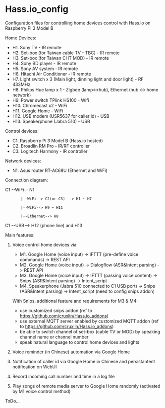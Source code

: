 # Hass.io_config
Configuration files for controlling home devices control with Hass.io on Raspberry Pi 3 Model B

Home Devices:
- H1. Sony TV - IR remote
- H2. Set-box (for Taiwan cable TV - TBC) - IR remote
- H3. Set-box (for Taiwan CHT MOD) - IR remote
- H4. Sony BD player - IR remote
- H5. Sony AV system - IR remote
- H6. Hitachi Air Conditioner - IR remote
- H7. Light switch x 3 (Main light, dinning light and door light) - RF 433MHz
- H8. Philips Hue lamp x 1 - Zigbee (lamp<->hub), Ethernet (hub <-> home network)
- H9. Power switch TPlink HS100 - Wifi
- H10. Chromecast x2 - WiFi
- H11. Google Home - WiFi
- H12. USB modem (USR5637 for caller id) - USB 
- H13. Speakerphone (Jabra 510) - USB

Control devices:
- C1. Raspberry Pi 3 Model B (Hass.io hosted)
- C2. Broadlin RM Pro - IR/RF controller
- C3. Logitech Harmony - IR controller

Network devices:
- N1. Asus router RT-AC68U (Ethernet and WiFi)

Connection diagram:

C1 --WiFi-- N1

           |--WiFi--> C2(or C3) --> H1 ~ H7

           |--WiFi--> H9 ~ H11
            
           |--Ethernet--> H8

C1 --USB--> H12 (phone line)  and H13

Main features:

1. Voice control home devices via
   - M1. Google Home (voice input) -> IFTTT (pre-define voice commands) -> REST API
   - M2. Google Home (voice input) -> Dialogflow (ASR&Intent parsing) -> REST API
   - M3. Google Home (voice input) -> IFTTT (passing voice content) -> Snips (ASR&Intent parsing) -> Intent_script
   - M4. Speakerphone (Jabra 510 connected to C1 USB port) -> Snips (ASR&Intent parsing) -> Intent_script (need to config snips addon)

    With Snips, additional feature and requirements for M3 & M4:
      - use customized snips addon (ref to https://github.com/cruxlin/Hass.io_addons)
      - use external MQTT server enabled by customized MQTT addon (ref to https://github.com/cruxlin/Hass.io_addons)
      - be able to switch channel of set-box (cable TV or MOD) by speaking channel name or channel number
      - speak natural language to control home devices and lights
  
2. Voice reminder (in Chinese) automation via Google Home

3. Notification of caller id via Google Home in Chinese and persistantent notification on WebUI

4. Record incoming call number and time in a log file

5. Play songs of remote media server to Google Home randomly (activated by M1 voice control method)

ToDo...



